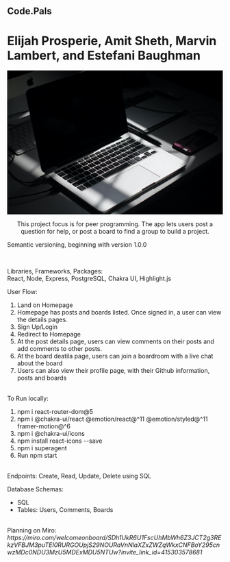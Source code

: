## Code.Pals
# Elijah Prosperie, Amit Sheth, Marvin Lambert, and Estefani Baughman <br>

<img align="center" alt="Logo" style= "width: 100%, height: 50%;"  src= https://github.com/code-pals/code.pals-fe/blob/main/src/assets/maksym-zakharyak-6VBRu8jR8to-unsplash.jpg />

<p align = "center">This project focus is for peer programming. The app lets users post a question for help, or post a board to find a group to build a project.</br>

<p>Semantic versioning, beginning with version 1.0.0 </p>
</br>
<p>Libraries, Frameworks, Packages: </br>
React, Node, Express, PostgreSQL, Chakra UI, Highlight.js </p>


User Flow: </br>
<ol>
  <li>Land on Homepage </li>
  <li>Homepage has posts and boards listed. Once signed in, a user can view the details pages.</li> 
  <li>Sign Up/Login</li> 
  <li>Redirect to Homepage</li> 
  <li>At the post details page, users can view comments on their posts and add comments to other posts. </li>
  <li>At the board deatila page, users can join a boardroom with a live chat about the board </li>
  <li>Users can also view their profile page, with their Github information, posts and boards </li>
 </ol>
</br>
To Run locally: </br>
<ol>
<li> npm i react-router-dom@5 </li>
<li>npm i @chakra-ui/react @emotion/react@^11 @emotion/styled@^11 framer-motion@^6 </li>
<li>npm i @chakra-ui/icons </li>
<li>npm install react-icons --save </li>
<li>npm i superagent </li>
  <li> Run npm start </li>
</ol> 
 </br>
Endpoints: Create, Read, Update, Delete using SQL</br>

Database Schemas:
<ul>
<li>SQL</li>
<li>Tables: Users, Comments, Boards </li>
</ul>
</br>
Planning on Miro: </br> <em> https://miro.com/welcomeonboard/SDh1UkR6U1FscUhMbWh6Z3JCT2g3REkzVFBJM3puTEI0RURGOUpjS29NOURaVnNlaXZxZWZqWkxCNFBoY295cnwzMDc0NDU3MzU5MDExMDU5NTUw?invite_link_id=415303578681 <em>












